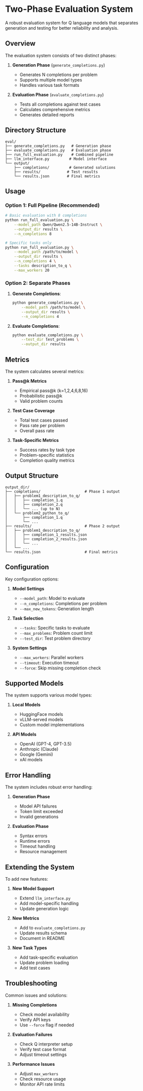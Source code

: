 # Two-Phase Evaluation System

A robust evaluation system for Q language models that separates generation and testing for better reliability and analysis.

## Overview

The evaluation system consists of two distinct phases:

1. **Generation Phase** (`generate_completions.py`)
   - Generates N completions per problem
   - Supports multiple model types
   - Handles various task formats

2. **Evaluation Phase** (`evaluate_completions.py`)
   - Tests all completions against test cases
   - Calculates comprehensive metrics
   - Generates detailed reports

## Directory Structure

```
eval/
├── generate_completions.py   # Generation phase
├── evaluate_completions.py   # Evaluation phase
├── run_full_evaluation.py    # Combined pipeline
├── llm_interface.py         # Model interface
└── output/
    ├── completions/         # Generated solutions
    ├── results/            # Test results
    └── results.json        # Final metrics
```

## Usage

### Option 1: Full Pipeline (Recommended)

```bash
# Basic evaluation with 8 completions
python run_full_evaluation.py \
    --model_path Qwen/Qwen2.5-14B-Instruct \
    --output_dir results \
    --n_completions 8

# Specific tasks only
python run_full_evaluation.py \
    --model_path /path/to/model \
    --output_dir results \
    --n_completions 4 \
    --tasks description_to_q \
    --max_workers 20
```

### Option 2: Separate Phases

1. **Generate Completions**:
   ```bash
   python generate_completions.py \
       --model_path /path/to/model \
       --output_dir results \
       --n_completions 4
   ```

2. **Evaluate Completions**:
   ```bash
   python evaluate_completions.py \
       --test_dir test_problems \
       --output_dir results
   ```

## Metrics

The system calculates several metrics:

1. **Pass@k Metrics**
   - Empirical pass@k (k=1,2,4,6,8,16)
   - Probabilistic pass@k
   - Valid problem counts

2. **Test Case Coverage**
   - Total test cases passed
   - Pass rate per problem
   - Overall pass rate

3. **Task-Specific Metrics**
   - Success rates by task type
   - Problem-specific statistics
   - Completion quality metrics

## Output Structure

```
output_dir/
├── completions/                    # Phase 1 output
│   ├── problem1_description_to_q/
│   │   ├── completion_1.q
│   │   ├── completion_2.q
│   │   └── ... (up to N)
│   └── problem2_python_to_q/
│       ├── completion_1.q
│       └── ...
├── results/                        # Phase 2 output
│   ├── problem1_description_to_q/
│   │   ├── completion_1_results.json
│   │   ├── completion_2_results.json
│   │   └── ...
│   └── ...
└── results.json                    # Final metrics
```

## Configuration

Key configuration options:

1. **Model Settings**
   - `--model_path`: Model to evaluate
   - `--n_completions`: Completions per problem
   - `--max_new_tokens`: Generation length

2. **Task Selection**
   - `--tasks`: Specific tasks to evaluate
   - `--max_problems`: Problem count limit
   - `--test_dir`: Test problem directory

3. **System Settings**
   - `--max_workers`: Parallel workers
   - `--timeout`: Execution timeout
   - `--force`: Skip missing completion check

## Supported Models

The system supports various model types:

1. **Local Models**
   - HuggingFace models
   - vLLM-served models
   - Custom model implementations

2. **API Models**
   - OpenAI (GPT-4, GPT-3.5)
   - Anthropic (Claude)
   - Google (Gemini)
   - xAI models

## Error Handling

The system includes robust error handling:

1. **Generation Phase**
   - Model API failures
   - Token limit exceeded
   - Invalid generations

2. **Evaluation Phase**
   - Syntax errors
   - Runtime errors
   - Timeout handling
   - Resource management

## Extending the System

To add new features:

1. **New Model Support**
   - Extend `llm_interface.py`
   - Add model-specific handling
   - Update generation logic

2. **New Metrics**
   - Add to `evaluate_completions.py`
   - Update results schema
   - Document in README

3. **New Task Types**
   - Add task-specific evaluation
   - Update problem loading
   - Add test cases

## Troubleshooting

Common issues and solutions:

1. **Missing Completions**
   - Check model availability
   - Verify API keys
   - Use `--force` flag if needed

2. **Evaluation Failures**
   - Check Q interpreter setup
   - Verify test case format
   - Adjust timeout settings

3. **Performance Issues**
   - Adjust `max_workers`
   - Check resource usage
   - Monitor API rate limits 